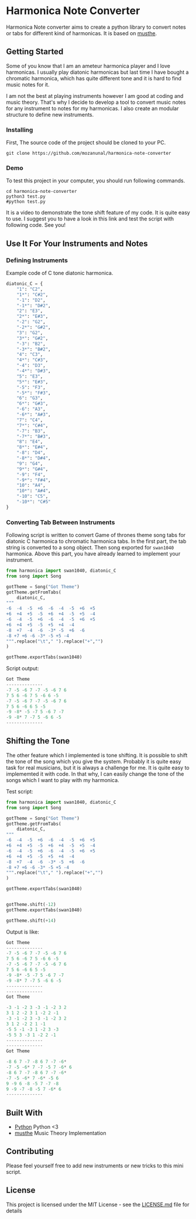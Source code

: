 # Harmonica Note Converter

Harmonica Note converter aims to create a python library to convert notes or tabs for different kind of harmonicas. 
It is based on [musthe](https://github.com/gciruelos/musthe).


## Getting Started

Some of you know that I am an ameteur harmonica player and I love harmonicas. I usually play diatonic harmonicas but last time I have bought a chromatic harmonica, which has quite different tone and it is hard to find music notes for it.

I am not the best at playing instruments however I am good at coding and music theory. That's why I decide to develop a tool to convert music notes for any instrument to notes for my harmonicas. I also create an modular structure to define new instruments.

### Installing 

First, The source code of the project should be cloned to your PC.

```
git clone https://github.com/mozanunal/harmonica-note-converter
```

### Demo

To test this project in your computer, you should run following commands.
```
cd harmonica-note-converter
python3 test.py
#python test.py
```

It is a video to demonstrate the tone shift feature of my code. It is quite easy to use. I suggest you to have a look in this link and test the script with following code. See you!

## Use It For Your Instruments and Notes 

### Defining Instruments

Example code of C tone diatonic harmonica.

```python
diatonic_C = {
    "1": "C2",
    "1*": "C#2",
    "-1": "D2",
    "-1*": "D#2",
    "2": "E3",
    "2*": "E#3",
    "-2": "G2",
    "-2*": "G#2",
    "3": "G2",
    "3*": "G#2",
    "-3": "B2",
    "-3*": "B#2",
    "4": "C3",
    "4*": "C#3",
    "-4": "D3",
    "-4*": "D#3",
    "5": "E3",
    "5*": "E#3",
    "-5": "F3",
    "-5*": "F#3",
    "6": "G3",
    "6*": "G#3",
    "-6": "A3",
    "-6*": "A#3",
    "7": "C4",
    "7*": "C#4",
    "-7": "B3",
    "-7*": "B#3",
    "8": "E4",
    "8*": "E#4",
    "-8": "D4",
    "-8*": "D#4",
    "9": "G4",
    "9*": "G#4",
    "-9": "F4",
    "-9*": "F#4",
    "10": "A4",
    "10*": "A#4",
    "-10": "C5",
    "-10*": "C#5"
}
```

### Converting Tab Between Instruments


Following script is written to convert Game of thrones theme song tabs
for diatonic C harmonica to chromatic harmonica tabs. In the first part, the tab string is converted to a song object. Then song exported for `swan1040` harmonica. Above this part, you have already learned to implement your instrument. 
```python
from harmonica import swan1040, diatonic_C
from song import Song

gotTheme = Song("Got Theme")
gotTheme.getFromTabs(
    diatonic_C,
"""
-6  -4  -5  +6  -6  -4  -5  +6  +5
+6  +4  +5  -5  +6  +4  -5  +5  -4
-6  -4  -5  +6  -6  -4  -5  +6  +5
+6  +4  +5  -5  +5  +4  -4
-8  +7  -4  -6  -3* -5  +6  -6
-8 +7 +6 -6 -3* -5 +5 -4
""".replace("\t"," ").replace("+","")
)

gotTheme.exportTabs(swan1040)
```

Script output:

```python
Got Theme
--------------
-7 -5 -6 7 -7 -5 -6 7 6
7 5 6 -6 7 5 -6 6 -5
-7 -5 -6 7 -7 -5 -6 7 6
7 5 6 -6 6 5 -5
-9 -8* -5 -7 5 -6 7 -7
-9 -8* 7 -7 5 -6 6 -5
--------------
```

## Shifting the Tone

The other feature which I implemented is tone shifting. It is possible to shift the tone of the song which you give the system. Probably it is quite easy task for real musicians, but it is always a challenge for me. It is quite easy to implememted it with code. In that why, I can easily change the tone of the songs which I want to play with my harmonica.

Test script:

```python
from harmonica import swan1040, diatonic_C
from song import Song

gotTheme = Song("Got Theme")
gotTheme.getFromTabs(
    diatonic_C,
"""
-6  -4  -5  +6  -6  -4  -5  +6  +5
+6  +4  +5  -5  +6  +4  -5  +5  -4
-6  -4  -5  +6  -6  -4  -5  +6  +5
+6  +4  +5  -5  +5  +4  -4
-8  +7  -4  -6  -3* -5  +6  -6
-8 +7 +6 -6 -3* -5 +5 -4
""".replace("\t"," ").replace("+","")
)

gotTheme.exportTabs(swan1040)


gotTheme.shift(-12)
gotTheme.exportTabs(swan1040)

gotTheme.shift(+14)
```

Output is like:

```python
Got Theme
--------------
-7 -5 -6 7 -7 -5 -6 7 6
7 5 6 -6 7 5 -6 6 -5
-7 -5 -6 7 -7 -5 -6 7 6
7 5 6 -6 6 5 -5
-9 -8* -5 -7 5 -6 7 -7
-9 -8* 7 -7 5 -6 6 -5
--------------
--------------
Got Theme

-3 -1 -2 3 -3 -1 -2 3 2
3 1 2 -2 3 1 -2 2 -1
-3 -1 -2 3 -3 -1 -2 3 2
3 1 2 -2 2 1 -1
-5 5 -1 -3 1 -2 3 -3
-5 5 3 -3 1 -2 2 -1
--------------
--------------
Got Theme

-8 6 7 -7 -8 6 7 -7 -6* 
-7 -5 -6* 7 -7 -5 7 -6* 6 
-8 6 7 -7 -8 6 7 -7 -6*
-7 -5 -6* 7 -6* -5 6
9 -9 6 -8 -5 7 -7 -8
9 -9 -7 -8 -5 7 -6* 6 
--------------
```


## Built With

* [Python](https://python.org/) Python <3
* [musthe](https://github.com/gciruelos/musthe) Music Theory Implementation

## Contributing

Please feel yourself free to add new instruments or new tricks to this mini script.

## License

This project is licensed under the MIT License - see the [LICENSE.md](LICENSE.md) file for details
